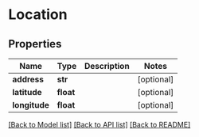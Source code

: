 # Location

## Properties
Name | Type | Description | Notes
------------ | ------------- | ------------- | -------------
**address** | **str** |  | [optional] 
**latitude** | **float** |  | [optional] 
**longitude** | **float** |  | [optional] 

[[Back to Model list]](../README.md#documentation-for-models) [[Back to API list]](../README.md#documentation-for-api-endpoints) [[Back to README]](../README.md)

